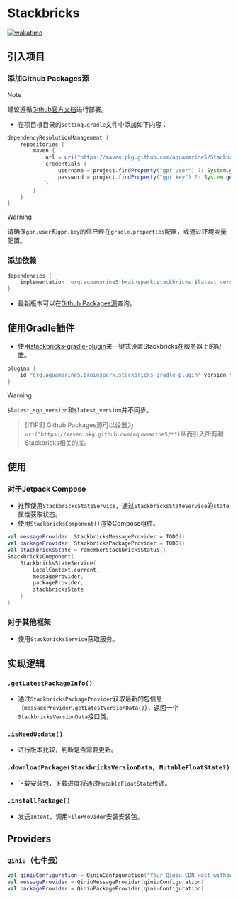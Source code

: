 # Stackbricks

[![wakatime](https://wakatime.com/badge/github/aquamarine5/Stackbricks.svg)](https://wakatime.com/badge/github/aquamarine5/Stackbricks)

## 引入项目

### 添加Github Packages源

> [!NOTE]
> 建议遵循[Github官方文档](https://docs.github.com/zh/packages/working-with-a-github-packages-registry/working-with-the-gradle-registry#using-a-published-package)进行部署。

- 在项目根目录的`setting.gradle`文件中添加如下内容：
```groovy
dependencyResolutionManagement {
    repositories {
        maven {
            url = uri("https://maven.pkg.github.com/aquamarine5/Stackbricks")
            credentials {
                username = project.findProperty("gpr.user") ?: System.getenv("GPR_USERNAME")
                password = project.findProperty("gpr.key") ?: System.getenv("GPR_TOKEN")
            }
        }
    }
}
```
> [!WARNING]
> 请确保`gpr.user`和`gpr.key`的值已经在`gradle.properties`配置，或通过环境变量配置。

### 添加依赖

```groovy
dependencies {
    implementation 'org.aquamarine5.brainspark:stackbricks:$latest_version'
}
```

- 最新版本可以在[Github Packages源](https://github.com/aquamarine5/Stackbricks/packages/2402860)查询。

## 使用Gradle插件

- 使用[stackbricks-gradle-plugin](https://github.com/aquamarine5/stackbricks-gradle-plugin)来一键式设置Stackbricks在服务器上的配置。
```groovy
plugins {
    id "org.aquamarine5.brainspark.stackbricks-gradle-plugin" version "$latest_sgp_version"
}
```

> [!WARNING]
> `$latest_sgp_version`和`$latest_version`并不同步。

> [!TIPS]
> Github Packages源可以设置为`uri("https://maven.pkg.github.com/aquamarine5/*")`从而引入所有和Stackbricks相关的库。

## 使用

### 对于Jetpack Compose

- 推荐使用`StackbricksStateService`，通过`StackbricksStateService`的`state`属性获取状态。
- 使用`StackbricksComponent()`渲染Compose组件。

```kotlin
val messageProvider: StackbricksMessageProvider = TODO()
val packageProvider: StackbricksPackageProvider = TODO()
val stackbricksState = rememberStackbricksStatus()
StackbricksComponent(
    StackbricksStateService(
        LocalContext.current,
        messageProvider,
        packageProvider,
        stackbricksState
    )
)
```

### 对于其他框架

- 使用`StackbricksService`获取服务。

## 实现逻辑

### `.getLatestPackageInfo()`

- 通过`StackbricksPackageProvider`获取最新的包信息（`messageProvider.getLatestVersionData()`），返回一个`StackbricksVersionData`接口类。

### `.isNeedUpdate()`

- 进行版本比较，判断是否需要更新。

### `.downloadPackage(StackbricksVersionData, MutableFloatState?)`

- 下载安装包，下载进度将通过`MutableFloatState`传递。

### `.installPackage()`

- 发送`Intent`，调用`FileProvider`安装安装包。

## Providers

### `Qiniu`（七牛云）

```kotlin
val qiniuConfiguration = QiniuConfiguration("Your Qiniu CDN Host without http/https")
val messageProvider = QiniuMessageProvider(qiniuConfiguration)
val packageProvider = QiniuPackageProvider(qiniuConfiguration)
```